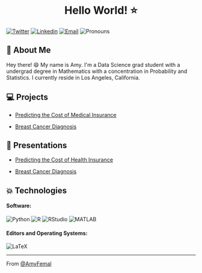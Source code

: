 <h1 align="center">Hello World! ⭐ </h1>

[![Twitter](https://img.shields.io/badge/-Twitter-1ca0f1?style=flat&labelColor=1ca0f1&logo=twitter&logoColor=white&link=https://twitter.com/itsamylyfe)](https://twitter.com/itsamylyfe)
[![Linkedin](https://img.shields.io/badge/-LinkedIn-blue?style=flat&logo=Linkedin&logoColor=white&link=https://www.linkedin.com/in/amy-femal-66316419a/)](https://www.linkedin.com/in/amy-femal-66316419a/)
[![Email](https://img.shields.io/badge/-Email-c14438?style=flat&logo=Gmail&logoColor=white&link=mailto:afemal@my365.bellevue.edu)](mailto:afemal@my365.bellevue.edu)
![Pronouns](https://img.shields.io/badge/Pronouns-she%2Fher-brightgreen?style=flat)


## 📝 About Me
Hey there! 😄 My name is Amy. I'm a Data Science grad student with a undergrad degree in Mathematics with a concentration in Probability and Statistics. I currently reside in Los Angeles, California. 
<!-- More info on badges below: https://github.com/badges/shields/blob/master/doc/logos.md -->

## 💻 Projects 

* [Predicting the Cost of Medical Insurance](https://github.com/afemal/Projects/tree/main/Predicting%20the%20Cost%20of%20Health%20Insurance) 

* [Breast Cancer Diagnosis](https://github.com/afemal/Projects/blob/main/Breast%20Cancer%20Diagnosis/BreastCancerDiagnosis.ipynb)

## 🎥 Presentations

* [Predicting the Cost of Health Insurance](https://youtu.be/F4EP5Q5jQlY)

* [Breast Cancer Diagnosis](https://github.com/afemal/Projects/blob/main/Breast%20Cancer%20Diagnosis/Breast%20Cancer%20Biopsy%20Data.pdf)

## 💥 Technologies

#### Software:

![Python](http://img.shields.io/badge/-Python-3776AB?style=flat-square&logo=python&logoColor=ffff4a)
![R](http://img.shields.io/badge/-R-007ACC?style=flat-square&logo=R&logoColor=ffffff)
![RStudio](http://img.shields.io/badge/-rstudio-007396?style=flat-square&logo=rstudio&logoColor=ffffff)
![MATLAB](http://img.shields.io/badge/-MATLAB-6DB33F?style=flat-square&logo=matlab&logoColor=ffffff)

#### Editors and Operating Systems:

![LaTeX](http://img.shields.io/badge/-LaTeX-008080?style=flat-square&logo=latex&logoColor=ffffff)

<hr/>

From [@AmyFemal](https://github.com/afemal)


